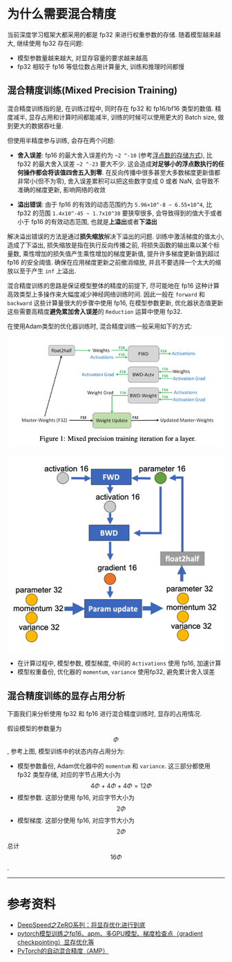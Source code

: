 # 为什么需要混合精度

当前深度学习框架大都采用的都是 fp32 来进行权重参数的存储. 随着模型越来越大, 继续使用 fp32 存在问题:

- 模型参数量越来越大, 对显存容量的要求越来越高
- fp32 相较于 fp16 等低位数占用计算量大, 训练和推理时间都慢

## 混合精度训练(Mixed Precision Training)

混合精度训练指的是, 在训练过程中, 同时存在 fp32 和 fp16/bf16 类型的数值. 精度减半, 显存占用和计算时间都能减半, 训练的时候可以使用更大的 Batch size, 做到更大的数据吞吐量.

但使用半精度参与训练, 会存在两个问题:

- **舍入误差**: fp16 的最大舍入误差约为 `~2 ^-10` (参考[浮点数的存储方式](/docs/llm/quantization/浮点数的存储方式.md)), 比 fp32 的最大舍入误差 `~2 ^-23` 要大不少. 这会造成**对足够小的浮点数执行的任何操作都会将该值四舍五入到零**. 在反向传播中很多甚至大多数梯度更新值都非常小(但不为零), 舍入误差累积可以把这些数字变成 0 或者 NaN, 会导致不准确的梯度更新, 影响网络的收敛

- **溢出错误**: 由于 fp16 的有效的动态范围约为 `5.96×10^-8 ~ 6.55×10^4`, 比 fp32 的范围 `1.4x10^-45 ~ 1.7x10^38` 要狭窄很多, 会导致得到的值大于或者小于 fp16 的有效动态范围, 也就是**上溢出**或者**下溢出**

解决溢出错误的方法是通过**损失缩放**解决下溢出的问题. 训练中激活梯度的值太小, 造成了下溢出, 损失缩放是指在执行反向传播之前, 将损失函数的输出乘以某个标量数, 乘性增加的损失值产生乘性增加的梯度更新值, 提升许多梯度更新值到超过 fp16 的安全阈值. 确保在应用梯度更新之前撤消缩放, 并且不要选择一个太大的缩放以至于产生 `inf` 上溢出.

混合精度训练的思路是保证模型整体的精度的前提下, 尽可能地在 fp16 这种计算高效类型上多操作来大幅度减少神经网络训练时间. 因此一般在 `forward` 和 `backward` 这些计算量很大的步骤中使用 fp16, 在模型参数更新, 优化器状态值更新这些需要高精度**避免累加舍入误差**的 `Reduction` 运算中使用 fp32.

在使用Adam类型的优化器训练时, 混合精度训练一般采用如下的方式:

![](/resources/images/llm/mixed-1.png)

![](/resources/images/llm/mixed-2.png)

- 在计算过程中, 模型参数, 模型梯度, 中间的 `Activations` 使用 fp16, 加速计算
- 模型权重备份, 优化器的 `momentum`, `variance` 使用fp32, 避免累计舍入误差

## 混合精度训练的显存占用分析

下面我们来分析使用 fp32 和 fp16 进行混合精度训练时, 显存的占用情况.

假设模型的参数量为$$\Phi$$, 参考上图, 模型训练中的状态内存占用分为:

- 模型参数备份, Adam优化器中的 `momentum` 和 `variance`. 这三部分都使用 fp32 类型存储, 对应的字节占用大小为 $$4\Phi + 4\Phi + 4\Phi = 12\Phi$$
- 模型参数. 这部分使用 fp16, 对应字节大小为 $$2\Phi$$
- 模型梯度. 这部分使用 fp16, 对应字节大小为 $$2\Phi$$

总计$$16\Phi$$.

---

# 参考资料

- [DeepSpeed之ZeRO系列：将显存优化进行到底](https://zhuanlan.zhihu.com/p/513571706)
- [pytorch模型训练之fp16、apm、多GPU模型、梯度检查点（gradient checkpointing）显存优化等](https://zhuanlan.zhihu.com/p/448395808)
- [PyTorch的自动混合精度（AMP）](https://zhuanlan.zhihu.com/p/165152789)
